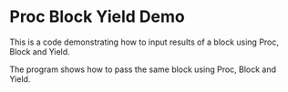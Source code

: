 # Proc Block Yield Demo

This is a code demonstrating how to input results of a block using Proc, Block and Yield.

The program shows how to pass the same block using Proc, Block and Yield.
